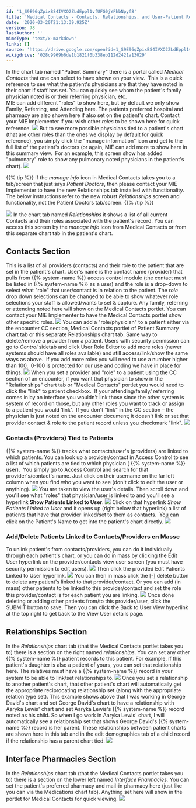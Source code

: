 ```yaml
---
id: '1_S9E96qZpixBS4IVXO2ZLdEppl1vfUFG0jYFhbNpyf8'
title: 'Medical Contacts - Contacts, Relationships, and User-Patient Relationships'
date: '2020-03-20T21:13:39.925Z'
version: 78
lastAuthor: ''
mimeType: 'text/x-markdown'
links: []
source: 'https://drive.google.com/open?id=1_S9E96qZpixBS4IVXO2ZLdEppl1vfUFG0jYFhbNpyf8'
wikigdrive: '028c9969b6de1b1821f0b338eb112d2421a13029'
---
```

In the chart tab named "Patient Summary" there is a portal called *Medical Contacts* that one can select to have shown on your view.  This is a quick reference to see what the patient's physicians are that they have noted in their chart if staff has set. You can quickly see whom the patient's family physician noted is or their referring physician, etc.  
MIE can add different "roles" to show here, but by default we only show Family, Referring, and Attending here. The patients preferred hospital and pharmacy are also shown here if also set on the patient's chart. Contact your MIE Implementer if you wish other *roles* to be shown here for quick reference.
![](../medical-contacts-contacts-relationships-and-user-patient-relationships.assets/e3a0a3c820e278756c08a6f6cc4ef583.png)
But to see more possible physicians tied to a patient's chart (that are other roles than the ones we display by default for quick reference), you simply click the "manage information" icon and get to the full list of the patient's doctors (or again, MIE can add more to show here in this summary view.  For an example, this screen show has added "pulmonary" role to show any pulmonary noted physicians in the patient's chart).
![](../medical-contacts-contacts-relationships-and-user-patient-relationships.assets/682c5af2f3241586fc3cf7ecb640157d.png)

{{% tip %}}
If the *manage info* icon in Medical Contacts takes you to a tab/screen that just says *Patient Doctors*, then please contact your MIE Implementer to have the new Relationships tab installed with functionality. The below instructions refer to the new robust *Relationships* screen and functionality, not the Patient Doctors tab/screen.
{{% /tip %}}

![](../medical-contacts-contacts-relationships-and-user-patient-relationships.assets/4ece8818a3783ab9648817ce50d9ddfa.png)
In the chart tab named *Relationships* it shows a list of all current Contacts and their roles associated with the patient's record. You can access this screen by the *manage info* icon from Medical Contacts or from this separate chart tab in the patient's chart.

## Contacts Section

This is a list of all providers (contacts) and their role to the patient that are set in the patient's chart. User's name is the contact name (provider) that pulls from {{% system-name %}} access control module (the contact must be listed in {{% system-name %}} as a user) and the role is a drop-down to select what "role" that user/contact is in relation to the patient. The *role* drop down selections can be changed to be able to show whatever role selections your staff is allowed/wants to set & capture. Any family, referring or attending noted here will show on the Medical Contacts portlet. You can contact your MIE Implementer to have the Medical Contacts portlet show other specific roles.
![](../medical-contacts-contacts-relationships-and-user-patient-relationships.assets/c0a0cd533f7f14ea7283c4ee0d9d3f04.png)
You can add a "role/physician" to a patient either via the encounter CC section, Medical Contacts portlet of Patient Summary chart tab or this separate Relationships chart tab. Same way to delete/remove a provider from a patient.
Users with security permission can go to *Control* sidetab and click User Role Editor to add more roles (newer systems should have all roles available) and still access/link/show the same ways as above.  If you add more roles you will need to use a number higher than 100.  0-100 is protected for our use and coding we have in place for things.
![](../medical-contacts-contacts-relationships-and-user-patient-relationships.assets/86616233eeadab0e529021e4e92ba4d7.png)
When you set a provider and "role" to a patient using the CC section of an encounter, if you want that physician to show in the "Relationships" chart tab or "Medical Contacts" portlet you would need to click the "link" to patient checkbox.  If your attending/family/ referring comes in by an interface you wouldn't link those since the other system is system of record on those, but any other roles you want to track or assign to a patient you would ‘link'.  If you don't "link" in the CC section – the physician is just noted on the encounter document; it doesn't link or set that provider contact & role to the patient record unless you checkmark "link".
![](../medical-contacts-contacts-relationships-and-user-patient-relationships.assets/b407309208c9fd0e3d8e8c0a98459e17.png)

### Contacts (Providers) Tied to Patients

{{% system-name %}} tracks what contacts/user's (providers) are linked to which patients. You can look up a provider/contact in Access Control to see a list of which patients are tied to which physician ( {{% system-name %}} user).  You simply go to Access Control and search for that provider's/contact's name.
Just click on their username on the far left column when you find who you want to see (don't click to edit the user or anything).
![](../medical-contacts-contacts-relationships-and-user-patient-relationships.assets/0ce74ddb7c9c63e248721b3e5f8158ed.png)
You are taken to view the user's details. Then scroll down and you'll see what "roles" that physician/user is linked to and you'll see a hyperlink **Show Patients Linked to User**.
![](../medical-contacts-contacts-relationships-and-user-patient-relationships.assets/8dec7767b45a61591231aef175d50767.png)
Click on that hyperlink *Show Patients Linked to User* and it opens up (right below that hyperlink) a list of patients that have that provider linked/set to them as contacts.  You can click on the Patient's Name to get into the patient's chart directly.
![](../medical-contacts-contacts-relationships-and-user-patient-relationships.assets/7a7fd0d01200ab613f7a1f240dd8a46a.png)

### Add/Delete Patients Linked to Contacts/Providers en Masse

To unlink patient's from contacts/providers, you can do it individually through each patient's chart, or you can do in mass by clicking the Edit User hyperlink on the provider/contacts view user screen (you must have security permission to edit users).
![](../medical-contacts-contacts-relationships-and-user-patient-relationships.assets/1d89d68eb3fbac7e31c46267f27313ff.png)
Then click the provided Edit Patients Linked to User hyperlink.
![](../medical-contacts-contacts-relationships-and-user-patient-relationships.assets/b7c5feaa33b420b807bf9a6772afe4d5.png)
You can then in mass click the [-] delete button to delete any patient's linked to that provider/contact. Or you can add (in mass) other patients to be linked to this provider/contact and set the role this provider/contact is for each patient you are linking.
![](../medical-contacts-contacts-relationships-and-user-patient-relationships.assets/bbd3a45f2b9489133cd407cecc683144.png)
Once done deleting or adding other patients from/to this provider/user, click the SUBMIT button to save. Then you can click the Back to User View hyperlink at the top right to get back to the View User details page.

## Relationships Section

In the *Relationships* chart tab (that the Medical Contacts portlet takes you to) there is a section on the right named *relationships*. You can set any other {{% system-name %}} patient records to this patient. For example, if this patient's daughter is also a patient of yours, you can set that relationship here. The relatives must have a {{% system-name %}} record in your system to be able to link/set relationships to.
![](../medical-contacts-contacts-relationships-and-user-patient-relationships.assets/5a513f293c669dc6fbca575526358d66.png)
Once you set a relationship to another patient's chart, that other patient's chart will automatically get the appropriate reciprocating relationship set (along with the appropriate relation type set). This example shows above that I was working in George David's chart and set George David's chart to have a relationship with Aaryka Lewis' chart and set Aaryka Lewis's {{% system-name %}} record noted as his child.
So when I go work in Aaryka Lewis' chart, I will automatically see a relationship set that shows George David's {{% system-name %}} record is her parent. These relationships between patient charts are shown here in this tab and in the edit demographics tab of a child record if the relationship has a parent chart tied.
![](../medical-contacts-contacts-relationships-and-user-patient-relationships.assets/d3a73349f4ab755d6709752578408630.png)

## Interface Pharmacies Section

In the *Relationships* chart tab (that the Medical Contacts portlet takes you to) there is a section on the lower left named *Interface Pharmacies.* You can set the patient's preferred pharmacy and mail-in pharmacy here (just like you can via the Medications chart tab). Anything set here will show in the portlet for Medical Contacts for quick viewing.
![](../medical-contacts-contacts-relationships-and-user-patient-relationships.assets/bc03fa0815fbd8123edd9b2774098ce6.png)

